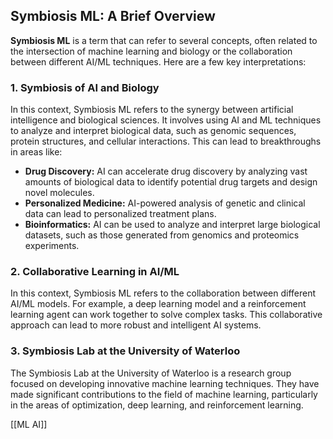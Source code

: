 
## Symbiosis ML: A Brief Overview

**Symbiosis ML** is a term that can refer to several concepts, often related to the intersection of machine learning and biology or the collaboration between different AI/ML techniques. Here are a few key interpretations:

### 1. **Symbiosis of AI and Biology**

In this context, Symbiosis ML refers to the synergy between artificial intelligence and biological sciences. It involves using AI and ML techniques to analyze and interpret biological data, such as genomic sequences, protein structures, and cellular interactions. This can lead to breakthroughs in areas like:

- **Drug Discovery:** AI can accelerate drug discovery by analyzing vast amounts of biological data to identify potential drug targets and design novel molecules.
- **Personalized Medicine:** AI-powered analysis of genetic and clinical data can lead to personalized treatment plans.
- **Bioinformatics:** AI can be used to analyze and interpret large biological datasets, such as those generated from genomics and proteomics experiments.

### 2. **Collaborative Learning in AI/ML**

In this context, Symbiosis ML refers to the collaboration between different AI/ML models. For example, a deep learning model and a reinforcement learning agent can work together to solve complex tasks. This collaborative approach can lead to more robust and intelligent AI systems.

### 3. **Symbiosis Lab at the University of Waterloo**

The Symbiosis Lab at the University of Waterloo is a research group focused on developing innovative machine learning techniques. They have made significant contributions to the field of machine learning, particularly in the areas of optimization, deep learning, and reinforcement learning.

[[ML AI]]
